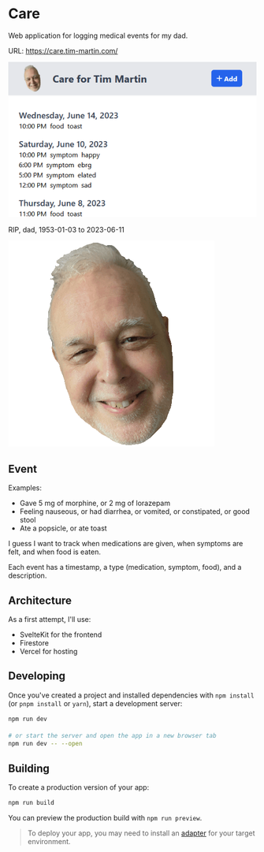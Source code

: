 # Care

Web application for logging medical events for my dad.

URL: https://care.tim-martin.com/

![demo](./demo.png)

RIP, dad, 1953-01-03 to 2023-06-11

![my happy dad](./src/lib/images/dad.png)

## Event

Examples:

- Gave 5 mg of morphine, or 2 mg of lorazepam
- Feeling nauseous, or had diarrhea, or vomited, or constipated, or good stool
- Ate a popsicle, or ate toast

I guess I want to track when medications are given, when symptoms are felt, and when food is eaten.

Each event has a timestamp, a type (medication, symptom, food), and a description.

## Architecture

As a first attempt, I'll use:

- SvelteKit for the frontend
- Firestore
- Vercel for hosting


## Developing

Once you've created a project and installed dependencies with `npm install` (or `pnpm install` or
`yarn`), start a development server:

```bash
npm run dev

# or start the server and open the app in a new browser tab
npm run dev -- --open
```

## Building

To create a production version of your app:

```bash
npm run build
```

You can preview the production build with `npm run preview`.

> To deploy your app, you may need to install an [adapter](https://kit.svelte.dev/docs/adapters) for
> your target environment.
